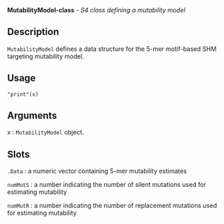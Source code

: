 **MutabilityModel-class** - *S4 class defining a mutability model*

Description
--------------------

`MutabilityModel` defines a data structure for the 5-mer motif-based SHM targeting
mutability model.


Usage
--------------------
```
"print"(x)
```

Arguments
-------------------

x
:   `MutabilityModel` object.




Slots
-------------------



`.Data`
:   a numeric vector containing 5-mer mutability estimates

`numMutS`
:   a number indicating the number of silent mutations used for 
estimating mutability

`numMutR`
:   a number indicating the number of replacement mutations used 
for estimating mutability










